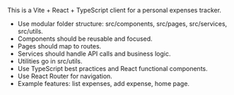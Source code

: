 <!-- Use this file to provide workspace-specific custom instructions to Copilot. For more details, visit https://code.visualstudio.com/docs/copilot/copilot-customization#_use-a-githubcopilotinstructionsmd-file -->

This is a Vite + React + TypeScript client for a personal expenses tracker. 

- Use modular folder structure: src/components, src/pages, src/services, src/utils.
- Components should be reusable and focused.
- Pages should map to routes.
- Services should handle API calls and business logic.
- Utilities go in src/utils.
- Use TypeScript best practices and React functional components.
- Use React Router for navigation.
- Example features: list expenses, add expense, home page.
